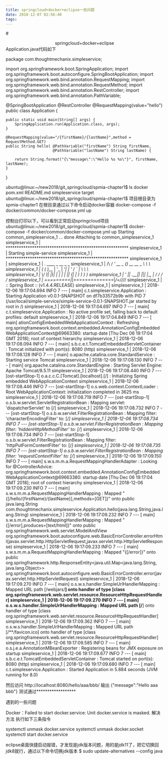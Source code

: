 ```yaml
---
title: springcloud+docker+eclipse一些问题
date: 2018-12-07 02:56:40
tags:
---
```

#<center>springcloud+docker+eclipse</center>
Application.java代码如下
 
 package com.thoughtmechanix.simpleservice;

import org.springframework.boot.SpringApplication;
import org.springframework.boot.autoconfigure.SpringBootApplication;
import org.springframework.web.bind.annotation.RequestMapping;
import org.springframework.web.bind.annotation.RequestMethod;
import org.springframework.web.bind.annotation.RestController;
import org.springframework.web.bind.annotation.PathVariable;

@SpringBootApplication
@RestController
@RequestMapping(value="hello")
public class Application {

    public static void main(String[] args) {
        SpringApplication.run(Application.class, args);
    }

    @RequestMapping(value="/{firstName}/{lastName}",method = RequestMethod.GET)
    public String hello( @PathVariable("firstName") String firstName,
                         @PathVariable("lastName") String lastName) {

        return String.format("{\"message\":\"Hello %s %s\"}", firstName, lastName);
    }
}


ubuntu@linux:~/new2018/git_springcloud/spmia-chapter1$ ls
docker  pom.xml  README.md  simpleservice  target
ubuntu@linux:~/new2018/git_springcloud/spmia-chapter1$ 
项目根目录为spmia-chapter1
在根目录通过以下命令启动docker容器
docker-compose  -f  docker/common/docker-compose.yml up

控制台打印以下，可以看到正常启动springcloud项目
ubuntu@linux:~/new2018/git_springcloud/spmia-chapter1$ docker-compose  -f  docker/common/docker-compose.yml up
Starting common_simpleservice_1 ... done
Attaching to common_simpleservice_1
simpleservice_1  | ********************************************************
simpleservice_1  | Starting simple-service 
simpleservice_1  | ********************************************************
simpleservice_1  | 
simpleservice_1  |   .   ____          _            __ _ _
simpleservice_1  |  /\\ / ___'_ __ _ _(_)_ __  __ _ \ \ \ \
simpleservice_1  | ( ( )\___ | '_ | '_| | '_ \/ _` | \ \ \ \
simpleservice_1  |  \\/  ___)| |_)| | | | | || (_| |  ) ) ) )
simpleservice_1  |   '  |____| .__|_| |_|_| |_\__, | / / / /
simpleservice_1  |  =========|_|==============|___/=/_/_/_/
simpleservice_1  |  :: Spring Boot ::        (v1.4.4.RELEASE)
simpleservice_1  | 
simpleservice_1  | 2018-12-06 19:17:04.694  INFO 7 --- [           main] c.t.simpleservice.Application            : Starting Application v0.0.1-SNAPSHOT on df7b33572b9b with PID 7 (/usr/local/simple-service/simple-service-0.0.1-SNAPSHOT.jar started by root in /)
simpleservice_1  | 2018-12-06 19:17:04.697  INFO 7 --- [           main] c.t.simpleservice.Application            : No active profile set, falling back to default profiles: default
simpleservice_1  | 2018-12-06 19:17:04.849  INFO 7 --- [           main] ationConfigEmbeddedWebApplicationContext : Refreshing org.springframework.boot.context.embedded.AnnotationConfigEmbeddedWebApplicationContext@69663380: startup date [Thu Dec 06 19:17:04 GMT 2018]; root of context hierarchy
simpleservice_1  | 2018-12-06 19:17:08.094  INFO 7 --- [           main] s.b.c.e.t.TomcatEmbeddedServletContainer : Tomcat initialized with port(s): 8080 (http)
simpleservice_1  | 2018-12-06 19:17:08.128  INFO 7 --- [           main] o.apache.catalina.core.StandardService   : Starting service Tomcat
simpleservice_1  | 2018-12-06 19:17:08.130  INFO 7 --- [           main] org.apache.catalina.core.StandardEngine  : Starting Servlet Engine: Apache Tomcat/8.5.11
simpleservice_1  | 2018-12-06 19:17:08.440  INFO 7 --- [ost-startStop-1] o.a.c.c.C.[Tomcat].[localhost].[/]       : Initializing Spring embedded WebApplicationContext
simpleservice_1  | 2018-12-06 19:17:08.446  INFO 7 --- [ost-startStop-1] o.s.web.context.ContextLoader            : Root WebApplicationContext: initialization completed in 3625 ms
simpleservice_1  | 2018-12-06 19:17:08.719  INFO 7 --- [ost-startStop-1] o.s.b.w.servlet.ServletRegistrationBean  : Mapping servlet: 'dispatcherServlet' to [/]
simpleservice_1  | 2018-12-06 19:17:08.732  INFO 7 --- [ost-startStop-1] o.s.b.w.servlet.FilterRegistrationBean   : Mapping filter: 'characterEncodingFilter' to: [/*]
simpleservice_1  | 2018-12-06 19:17:08.734  INFO 7 --- [ost-startStop-1] o.s.b.w.servlet.FilterRegistrationBean   : Mapping filter: 'hiddenHttpMethodFilter' to: [/*]
simpleservice_1  | 2018-12-06 19:17:08.734  INFO 7 --- [ost-startStop-1] o.s.b.w.servlet.FilterRegistrationBean   : Mapping filter: 'httpPutFormContentFilter' to: [/*]
simpleservice_1  | 2018-12-06 19:17:08.735  INFO 7 --- [ost-startStop-1] o.s.b.w.servlet.FilterRegistrationBean   : Mapping filter: 'requestContextFilter' to: [/*]
simpleservice_1  | 2018-12-06 19:17:09.150  INFO 7 --- [           main] s.w.s.m.m.a.RequestMappingHandlerAdapter : Looking for @ControllerAdvice: org.springframework.boot.context.embedded.AnnotationConfigEmbeddedWebApplicationContext@69663380: startup date [Thu Dec 06 19:17:04 GMT 2018]; root of context hierarchy
simpleservice_1  | 2018-12-06 19:17:09.230  INFO 7 --- [           main] s.w.s.m.m.a.RequestMappingHandlerMapping : Mapped "{[/hello/{firstName}/{lastName}],methods=[GET]}" onto public java.lang.String com.thoughtmechanix.simpleservice.Application.hello(java.lang.String,java.lang.String)
simpleservice_1  | 2018-12-06 19:17:09.232  INFO 7 --- [           main] s.w.s.m.m.a.RequestMappingHandlerMapping : Mapped "{[/error],produces=[text/html]}" onto public org.springframework.web.servlet.ModelAndView org.springframework.boot.autoconfigure.web.BasicErrorController.errorHtml(javax.servlet.http.HttpServletRequest,javax.servlet.http.HttpServletResponse)
simpleservice_1  | 2018-12-06 19:17:09.233  INFO 7 --- [           main] s.w.s.m.m.a.RequestMappingHandlerMapping : Mapped "{[/error]}" onto public org.springframework.http.ResponseEntity<java.util.Map<java.lang.String, java.lang.Object>> org.springframework.boot.autoconfigure.web.BasicErrorController.error(javax.servlet.http.HttpServletRequest)
simpleservice_1  | 2018-12-06 19:17:09.270  INFO 7 --- [           main] o.s.w.s.handler.SimpleUrlHandlerMapping  : Mapped URL path [/webjars/**] onto handler of type [class org.springframework.web.servlet.resource.ResourceHttpRequestHandler]
simpleservice_1  | 2018-12-06 19:17:09.270  INFO 7 --- [           main] o.s.w.s.handler.SimpleUrlHandlerMapping  : Mapped URL path [/**] onto handler of type [class org.springframework.web.servlet.resource.ResourceHttpRequestHandler]
simpleservice_1  | 2018-12-06 19:17:09.362  INFO 7 --- [           main] o.s.w.s.handler.SimpleUrlHandlerMapping  : Mapped URL path [/**/favicon.ico] onto handler of type [class org.springframework.web.servlet.resource.ResourceHttpRequestHandler]
simpleservice_1  | 2018-12-06 19:17:09.585  INFO 7 --- [           main] o.s.j.e.a.AnnotationMBeanExporter        : Registering beans for JMX exposure on startup
simpleservice_1  | 2018-12-06 19:17:09.677  INFO 7 --- [           main] s.b.c.e.t.TomcatEmbeddedServletContainer : Tomcat started on port(s): 8080 (http)
simpleservice_1  | 2018-12-06 19:17:09.680  INFO 7 --- [           main] c.t.simpleservice.Application            : Started Application in 5.884 seconds (JVM running for 8.0)

然后访问
http://localhost:8080/hello/aaa/bbb/
输出
{"message":"Hello aaa bbb"}
测试通过******************


遇到的一些问题

Docker：Failed to start docker.service: Unit docker.service is masked.
解决方法
执行如下三条指令

systemctl unmask docker.service
systemctl unmask docker.socket
systemctl start docker.service

eclipse桌面快捷启动报错，才发现是jdk版本问题，用的是jdk11了，把它切换回jdk8就行，通过以下命令切换jdk版本
$ sudo update-alternatives --config   java  



